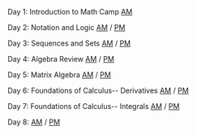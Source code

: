 Day 1: Introduction to Math Camp [AM](day1-intro.pdf) 

Day 2: Notation and Logic [AM](day2-am.pdf) / [PM](day1_pm_slides.pdf)

Day 3: Sequences and Sets [AM](day3-am.pdf) / [PM](day2_pm_slides.pdf)

Day 4: Algebra Review [AM](day4_am.pdf) / [PM](day3_pm_slides.pdf)

Day 5: Matrix Algebra [AM](day5_am.pdf) / [PM](day4_pm_slides.pdf)

Day 6: Foundations of Calculus-- Derivatives [AM](day6_am.pdf) / [PM](day5_pm_slides.pdf)

Day 7: Foundations of Calculus-- Integrals [AM](day7_am.pdf) / [PM](day6_pm_slides.pdf)

Day 8: [AM](day8_am.pdf) / [PM](day7_pm_slides.pdf)

